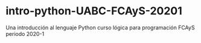 # intro-python-UABC-FCAyS-20201
Una introducción al lenguaje Python curso lógica para programación FCAyS periodo 2020-1
